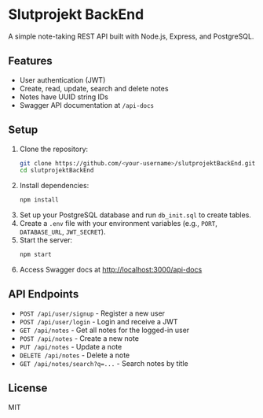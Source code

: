 # Slutprojekt BackEnd

A simple note-taking REST API built with Node.js, Express, and PostgreSQL.

## Features
- User authentication (JWT)
- Create, read, update, search and delete notes
- Notes have UUID string IDs
- Swagger API documentation at `/api-docs`

## Setup
1. Clone the repository:
   ```sh
   git clone https://github.com/<your-username>/slutprojektBackEnd.git
   cd slutprojektBackEnd
   ```
2. Install dependencies:
   ```sh
   npm install
   ```
3. Set up your PostgreSQL database and run `db_init.sql` to create tables.
4. Create a `.env` file with your environment variables (e.g., `PORT`, `DATABASE_URL`, `JWT_SECRET`).
5. Start the server:
   ```sh
   npm start
   ```
6. Access Swagger docs at [http://localhost:3000/api-docs](http://localhost:3000/api-docs)

## API Endpoints
- `POST /api/user/signup` - Register a new user
- `POST /api/user/login` - Login and receive a JWT
- `GET /api/notes` - Get all notes for the logged-in user
- `POST /api/notes` - Create a new note
- `PUT /api/notes` - Update a note
- `DELETE /api/notes` - Delete a note
- `GET /api/notes/search?q=...` - Search notes by title

## License
MIT 
